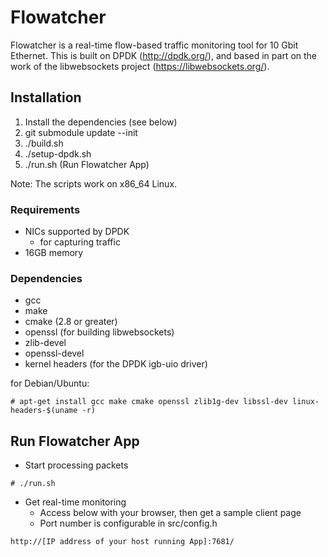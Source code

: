 # Flowatcher

Flowatcher is a real-time flow-based traffic monitoring tool for 10 Gbit Ethernet.
This is built on DPDK (http://dpdk.org/), and based in part on the work of the libwebsockets project (https://libwebsockets.org/).


## Installation

1. Install the dependencies (see below)
2. git submodule update --init
3. ./build.sh
4. ./setup-dpdk.sh
5. ./run.sh (Run Flowatcher App)

Note: The scripts work on x86_64 Linux.


### Requirements

- NICs supported by DPDK
  - for capturing traffic
- 16GB memory


### Dependencies

- gcc
- make
- cmake (2.8 or greater)
- openssl (for building libwebsockets)
- zlib-devel
- openssl-devel
- kernel headers (for the DPDK igb-uio driver)


for Debian/Ubuntu:

```
# apt-get install gcc make cmake openssl zlib1g-dev libssl-dev linux-headers-$(uname -r)
```

## Run Flowatcher App

- Start processing packets

```
# ./run.sh
```

- Get real-time monitoring
  - Access below with your browser, then get a sample client page
  - Port number is configurable in src/config.h

```
http://[IP address of your host running App]:7681/
```
